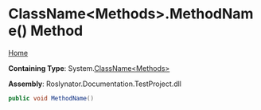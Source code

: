 <a name="_top"></a>

# ClassName\<Methods>\.MethodName\(\) Method

[Home](../../../README.md#_top)

**Containing Type**: System\.[ClassName\<Methods>](../README.md#_top)

**Assembly**: Roslynator\.Documentation\.TestProject\.dll

```csharp
public void MethodName()
```

